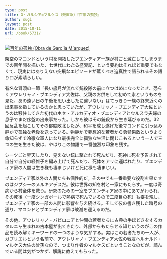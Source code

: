 ```yaml
---
type: post
title: G・ガルシア=マルケス（鼓直訳）『百年の孤独』
author: sugi
layout: post
date: 2015-10-11
url: /book/5731/
---
```

<a href="http://www.amazon.co.jp/exec/obidos/ASIN/4105090119/chezsugi-22/ref=nosim/" onclick="_gaq.push(['_trackEvent', 'outbound-article', 'http://www.amazon.co.jp/exec/obidos/ASIN/4105090119/chezsugi-22/ref=nosim/', '']);" name="amazletlink" target="_blank"><img src="http://i1.wp.com/ecx.images-amazon.com/images/I/41iRt%2B-9xQL.jpg?w=660" alt="百年の孤独 (Obra de Garc´ia M´arquez)" class="alignleft"  data-recalc-dims="1" /></a>

架空のマコンドという村を開拓したブエンディア一族が村ごと滅亡してしまうまでの百年間を描いた、七世代にわたる盛衰記、という要約はそれほど重要でもなくて、現実にはありえない突飛なエピソードが驚くべき迫真性で語られるその語り口が素晴らしい。

有名な冒頭の一節「長い歳月が流れて銃殺隊の前に立つはめになったとき、恐らくアウレリャノ・ブエンディア大佐は、父親のお供をして初めて氷というものを見た、あの遠い日の午後を思い出したに違いない」はてっきり一族の終末近くの出来事を指しているのかと思っていたが、アウレリャノ・ブエンディア大佐というのは移住してきた初代のホセ・アルカディオ・ブエンディアとウルスラ夫婦の息子でまだ序盤の出来事だった。しかも彼はその銃殺から生き延びるのだ。32回反乱を起こしてその都度敗北したが、和平を成し遂げた後マコンドに引っ込み静かで孤独な老後を送っている。物静かで夢想的な若者から勇猛果敢というより命知らずで冷徹な軍人になり最後完全に孤独な生活に閉じこもるという一人で三つの生を生きた彼は、やはりこの物語で一番強烈な印象を残す。

シーツごと昇天したり、見えない銃に撃たれて死んだり、死神に死を予告されて自分で自分の経帷子を編み上げて死んだり、死体をアリに運ばれたり、ブエンディア家の人間は生き様も凄まじいけど死に様も凄まじい。

ブエンディア家以外の人間たちも個性的だ。その中でも一番重要な役割を果たすのはジプシーのメルキアデスだ。彼は世界の知を村と一家にもたらす。一度は奇病から村全体を救う。研究のための一室をブエンディア家の中にあてがわられ、その死後（一度シンガポールで熱病で死んでいるので二度目の死）も姿を現し、ブエンディア家の一部の人間に影響を与え続ける。そして彼の書き残した暗号の通り、マコンドとブエンディア家は破滅を迎えるのだ。

その他、アウレリャノ・バビロニアと仲間の若者たちに古典の手ほどきをするカタルニャ生まれの古本屋が出てきたり、外部からもたらせる知というのがこの作品を読み解くキーワードの一つのような気がする。実はこの若者たちの一人が、ガブリエルという名前で、アウレリャノ・ブエンディア大佐の戦友ヘルナルド・マルケス大佐の曾孫なので、つまり作者のマルケスだということなのだが、読んでいる間は気がつかず、解説に教えてもらった。
